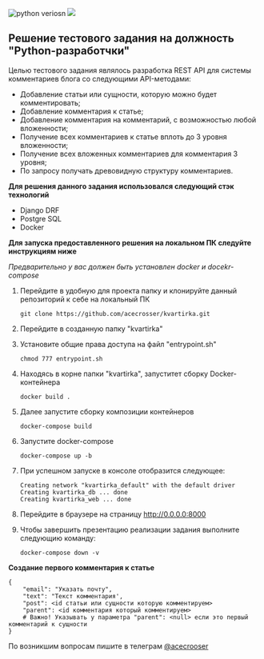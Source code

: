 ![python veriosn](https://img.shields.io/badge/python-3.7%2B-blue)
![](https://img.shields.io/badge/test-task-red)

## Решение тестового задания на должность "Python-разработчки"

Целью тестового задания являлось разработка REST API для системы комментариев блога cо следующими API-методами:
* Добавление статьи или сущности, которую можно будет комментировать;
* Добавление комментария к статье;
* Добавление комментария на комментарий, с возможностью любой вложенности;
* Получение всех комментариев к статье вплоть до 3 уровня вложенности;
* Получение всех вложенных комментариев для комментария 3 уровня;
* По запросу получать древовидную структуру комментариев.

**Для решения данного задания использовался следующий стэк технологий**

* Django DRF
* Postgre SQL
* Docker

**Для запуска предоставленного решения на локальном ПК следуйте инструкциям ниже**

*Предварительно у вас должен быть установлен docker и docekr-compose*


1. Перейдите в удобную для проекта папку и клонируйте данный репозиторий к себе на локальный ПК
   
   ```
   git clone https://github.com/acecrosser/kvartirka.git
   ```
2. Перейдите в созданную папку "kvartirka"
3. Установите общие права доступа на файл "entrypoint.sh"
   
   ```
   chmod 777 entrypoint.sh
   ```
4. Находясь в корне папки "kvartirka", запуститет сборку Docker-контейнера
   
   ```
   docker build .
   ```
5. Далее запустите сборку композиции контейнеров
   
   ```
   docker-compose build
   ```
6. Запустите docker-compose
   
   ```
   docker-compose up -b
   ```
7. При успешном запуске в консоле отобразится следующее:
   
   ```
   Creating network "kvartirka_default" with the default driver
   Creating kvartirka_db ... done
   Creating kvartirka_web ... done
   ```
8. Перейдите в браузере на страницу http://0.0.0.0:8000
9. Чтобы завершить презентацию реализации задания выполните следующию команду:
   
   ```
   docker-compose down -v
   ```
   
**Создание первого комментария к статье**

    
    {
        "email": "Указать почту",
        "text": "Текст комментария',
        "post": <id статьи или сущности которую комментируем>
        "parent": <id комментария который комментируем> 
        # Важно! Указывать у параметра "parent": <null> если это первый комментарий к сущности
    }
    

По возникшим вопросам пишите в телеграм [@acecrooser](https://t.me/acecrosser)
